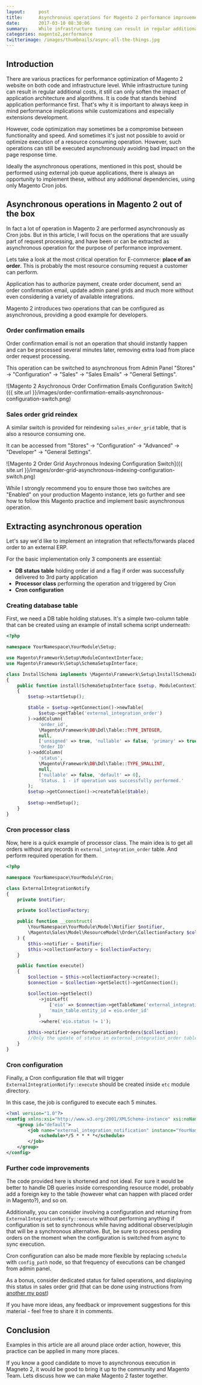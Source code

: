```yaml
---
layout:     post
title:      Asynchronous operations for Magento 2 performance improvement
date:       2017-03-10 08:30:06
summary:    While infrastructure tuning can result in regular additional costs, it still can only soften the impact of application architecture and algorithms. It is code that stands behind application performance first. That's why it is important to always keep in mind performance implications while customizations and especially extensions development.
categories: magento2,performance
twitterimage: /images/thumbnails/async-all-the-things.jpg
---
```


## Introduction

There are various practices for performance optimization of Magento 2 website on both code and infrastructure level. While infrastructure tuning can result in regular additional costs, it still can only soften the impact of application architecture and algorithms. It is code that stands behind application performance first. That's why it is important to always keep in mind performance implications while customizations and especially extensions development. 

However, code optimization may sometimes be a compromise between functionality and speed. And sometimes it's just not possible to avoid or optimize execution of a resource consuming operation. However, such operations can still be executed asynchronously avoiding bad impact on the page response time.

Ideally the asynchronous operations, mentioned in this post, should be performed using external job queue applications, there is always an opportunity to implement these, without any additional dependencies, using only Magento Cron jobs.

## Asynchronous operations in Magento 2 out of the box

In fact a lot of operation in Magento 2 are performed asynchronously as Cron jobs. But in this article, I will focus on the operations that are usually part of request processing, and have been or can be extracted as asynchronous operation for the purpose of performance improvement.

Lets take a look at the most critical operation for E-commerce: **place of an order**. This is probably the most resource consuming request a customer can perform.

Application has to authorize payment, create order document, send an order confirmation email, update admin panel grids and much more without even considering a variety of available integrations.

Magento 2 introduces two operations that can be configured as asynchronous, providing a good example for developers.

### Order confirmation emails

Order confirmation email is not an operation that should instantly happen and can be processed several minutes later, removing extra load from place order request processing.

This operation can be switched to asynchronous from Admin Panel "Stores" -> "Configuration" -> "Sales" -> "Sales Emails" -> "General Settings".

![Magento 2 Asychronous Order Confirmation Emails Configuration Switch]({{ site.url }}/images/order-confirmation-emails-asynchronous-configuration-switch.png)

### Sales order grid reindex

A similar switch is provided for reindexing ```sales_order_grid``` table, that is also a resource consuming one.

It can be accessed from "Stores" -> "Configuration" -> "Advanced" -> "Developer" -> "General Settings".

![Magento 2 Order Grid Asychronous Indexing Configuration Switch]({{ site.url }}/images/order-grid-asynchronous-indexing-configuration-switch.png)

While I strongly recommend you to ensure those two switches are "Enabled" on your production Magento instance, lets go further and see how to follow this Magento practice and implement basic asynchronous operation.

## Extracting asynchronous operation

Let's say we'd like to implement an integration that reflects/forwards placed order to an external ERP.

For the basic implementation only 3 components are essential:

 - **DB status table** holding order id and a flag if order was successfully delivered to 3rd party application
 - **Processor class** performing the operation and triggered by Cron
 - **Cron configuration**
 
### Creating database table

First, we need a DB table holding statuses. It's a simple two-column table that can be created using an example of install schema script underneath:

```php
<?php

namespace YourNamespace\YourModule\Setup;

use Magento\Framework\Setup\ModuleContextInterface;
use Magento\Framework\Setup\SchemaSetupInterface;

class InstallSchema implements \Magento\Framework\Setup\InstallSchemaInterface
{
    public function install(SchemaSetupInterface $setup, ModuleContextInterface $context)
    {
        $setup->startSetup();

        $table = $setup->getConnection()->newTable(
            $setup->getTable('external_integration_order')
        )->addColumn(
            'order_id',
            \Magento\Framework\DB\Ddl\Table::TYPE_INTEGER,
            null,
            ['unsigned' => true, 'nullable' => false, 'primary' => true],
            'Order ID'
        )->addColumn(
            'status',
            \Magento\Framework\DB\Ddl\Table::TYPE_SMALLINT,
            null,
            ['nullable' => false, 'default' => 0],
            'Status. 1 - if operation was successfully performed.'
        );
        $setup->getConnection()->createTable($table);
        
        $setup->endSetup();
    }
}
```

### Cron processor class

Now, here is a quick example of processor class. The main idea is to get all orders without any records in ```external_integration_order``` table. And perform required operation for them.

```php
<?php

namespace YourNamespace\YourModule\Cron;

class ExternalIntegrationNotify
{
    private $notifier;

    private $collectionFactory;

    public function __construct(
        \YourNamespace\YourModule\Model\Notifier $notifier,
        \Magento\Sales\Model\ResourceModel\Order\CollectionFactory $collectionFactory
    ) {
        $this->notifier = $notifier;
        $this->collectionFactory = $collectionFactory;
    }

    public function execute()
    {
        $collection = $this->collectionFactory->create();
        $connection = $collection->getSelect()->getConnection();

        $collection->getSelect()
            ->joinLeft(
                ['eio' => $connection->getTableName('external_integration_order')],
                'main_table.entity_id = eio.order_id'
            )
            ->where('eio.status != 1');

        $this->notifier->performOperationForOrders($collection);
        //Only the update of status in external_integration_order table is remaining
    }
}
```

### Cron configuration

Finally, a Cron configuration file that will trigger ```ExternalIntegrationNotify::execute``` should be created inside ```etc``` module directory.

In this case, the job is configured to execute each 5 minutes.

```xml
<?xml version="1.0"?>
<config xmlns:xsi="http://www.w3.org/2001/XMLSchema-instance" xsi:noNamespaceSchemaLocation="urn:magento:module:Magento_Cron:etc/crontab.xsd">
    <group id="default">
        <job name="external_integration_notification" instance="YourNamespace\YourModule\Cron\ExternalIntegrationNotify" method="execute">
            <schedule>*/5 * * * *</schedule>
        </job>
    </group>
</config>
```

### Further code improvements

The code provided here is shortened and not ideal. For sure it would be better to handle DB queries inside corresponding resource model, probably add a foreign key to the table (however what can happen with placed order in Magento?), and so on.

Additionally, you can consider involving a configuration and returning from ```ExternalIntegrationNotify::execute``` without performing anything if configuration is set to synchronous while having additional observer/plugin that will be a synchronous alternative. But, be sure to process pending orders on the moment when the configuration is switched from async to sync execution.

Cron configuration can also be made more flexible by replacing ```schedule``` with ```config_path``` node, so that frequency of executions can be changed from admin panel.

As a bonus, consider dedicated status for failed operations, and displaying this status in sales order grid (that can be done using instructions from [another my post]({{site.url}}/magento2-sales-order-grid-column/))

If you have more ideas, any feedback or improvement suggestions for this material - feel free to share it in comments.

## Conclusion

Examples in this article are all around place order action, however, this practice can be applied in many more places.

If you know a good candidate to move to asynchronous execution in Magneto 2, it would be good to bring it up to the community and Magento Team. Lets discuss how we can make Magento 2 faster together.


